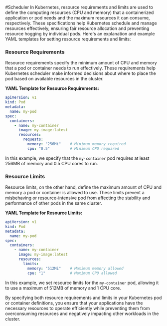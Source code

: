 #Scheduler
In Kubernetes, resource requirements and limits are used to define the computing resources (CPU and memory) that a containerized application or pod needs and the maximum resources it can consume, respectively. These specifications help Kubernetes schedule and manage resources effectively, ensuring fair resource allocation and preventing resource hogging by individual pods. Here's an explanation and example YAML templates for setting resource requirements and limits:

### Resource Requirements

Resource requirements specify the minimum amount of CPU and memory that a pod or container needs to run effectively. These requirements help Kubernetes scheduler make informed decisions about where to place the pod based on available resources in the cluster.

**YAML Template for Resource Requirements:**
```yaml
apiVersion: v1
kind: Pod
metadata:
  name: my-pod
spec:
  containers:
    - name: my-container
      image: my-image:latest
      resources:
        requests:
          memory: "256Mi"    # Minimum memory required
          cpu: "0.5"         # Minimum CPU required
```

In this example, we specify that the `my-container` pod requires at least 256MB of memory and 0.5 CPU cores to run.

### Resource Limits

Resource limits, on the other hand, define the maximum amount of CPU and memory a pod or container is allowed to use. These limits prevent a misbehaving or resource-intensive pod from affecting the stability and performance of other pods in the same cluster.

**YAML Template for Resource Limits:**
```yaml
apiVersion: v1
kind: Pod
metadata:
  name: my-pod
spec:
  containers:
    - name: my-container
      image: my-image:latest
      resources:
        limits:
          memory: "512Mi"    # Maximum memory allowed
          cpu: "1"           # Maximum CPU allowed
```

In this example, we set resource limits for the `my-container` pod, allowing it to use a maximum of 512MB of memory and 1 CPU core.

By specifying both resource requirements and limits in your Kubernetes pod or container definitions, you ensure that your applications have the necessary resources to operate efficiently while preventing them from overconsuming resources and negatively impacting other workloads in the cluster.
